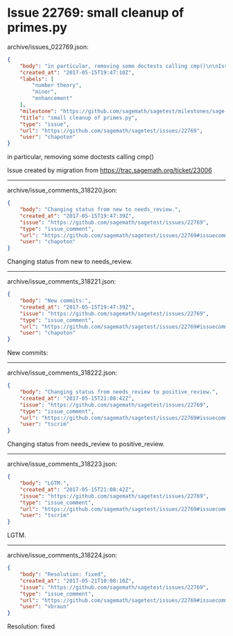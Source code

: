# Issue 22769: small cleanup of primes.py

archive/issues_022769.json:
```json
{
    "body": "in particular, removing some doctests calling cmp()\n\nIssue created by migration from https://trac.sagemath.org/ticket/23006\n\n",
    "created_at": "2017-05-15T19:47:10Z",
    "labels": [
        "number theory",
        "minor",
        "enhancement"
    ],
    "milestone": "https://github.com/sagemath/sagetest/milestones/sage-8.0",
    "title": "small cleanup of primes.py",
    "type": "issue",
    "url": "https://github.com/sagemath/sagetest/issues/22769",
    "user": "chapoton"
}
```
in particular, removing some doctests calling cmp()

Issue created by migration from https://trac.sagemath.org/ticket/23006





---

archive/issue_comments_318220.json:
```json
{
    "body": "Changing status from new to needs_review.",
    "created_at": "2017-05-15T19:47:39Z",
    "issue": "https://github.com/sagemath/sagetest/issues/22769",
    "type": "issue_comment",
    "url": "https://github.com/sagemath/sagetest/issues/22769#issuecomment-318220",
    "user": "chapoton"
}
```

Changing status from new to needs_review.



---

archive/issue_comments_318221.json:
```json
{
    "body": "New commits:",
    "created_at": "2017-05-15T19:47:39Z",
    "issue": "https://github.com/sagemath/sagetest/issues/22769",
    "type": "issue_comment",
    "url": "https://github.com/sagemath/sagetest/issues/22769#issuecomment-318221",
    "user": "chapoton"
}
```

New commits:



---

archive/issue_comments_318222.json:
```json
{
    "body": "Changing status from needs_review to positive_review.",
    "created_at": "2017-05-15T21:08:42Z",
    "issue": "https://github.com/sagemath/sagetest/issues/22769",
    "type": "issue_comment",
    "url": "https://github.com/sagemath/sagetest/issues/22769#issuecomment-318222",
    "user": "tscrim"
}
```

Changing status from needs_review to positive_review.



---

archive/issue_comments_318223.json:
```json
{
    "body": "LGTM.",
    "created_at": "2017-05-15T21:08:42Z",
    "issue": "https://github.com/sagemath/sagetest/issues/22769",
    "type": "issue_comment",
    "url": "https://github.com/sagemath/sagetest/issues/22769#issuecomment-318223",
    "user": "tscrim"
}
```

LGTM.



---

archive/issue_comments_318224.json:
```json
{
    "body": "Resolution: fixed",
    "created_at": "2017-05-21T10:08:10Z",
    "issue": "https://github.com/sagemath/sagetest/issues/22769",
    "type": "issue_comment",
    "url": "https://github.com/sagemath/sagetest/issues/22769#issuecomment-318224",
    "user": "vbraun"
}
```

Resolution: fixed
